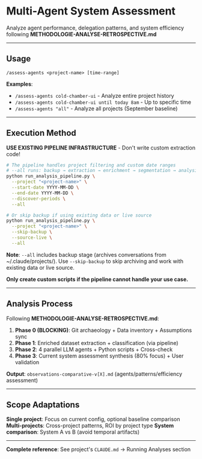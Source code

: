 # Multi-Agent System Assessment

Analyze agent performance, delegation patterns, and system efficiency following **METHODOLOGIE-ANALYSE-RETROSPECTIVE.md**

---

## Usage

```
/assess-agents <project-name> [time-range]
```

**Examples**:
- `/assess-agents cold-chamber-ui` - Analyze entire project history
- `/assess-agents cold-chamber-ui until today 8am` - Up to specific time
- `/assess-agents "all"` - Analyze all projects (September baseline)

---

## Execution Method

**USE EXISTING PIPELINE INFRASTRUCTURE** - Don't write custom extraction code!

```bash
# The pipeline handles project filtering and custom date ranges
# --all runs: backup → extraction → enrichment → segmentation → analysis → reporting
python run_analysis_pipeline.py \
  --project "<project-name>" \
  --start-date YYYY-MM-DD \
  --end-date YYYY-MM-DD \
  --discover-periods \
  --all

# Or skip backup if using existing data or live source
python run_analysis_pipeline.py \
  --project "<project-name>" \
  --skip-backup \
  --source-live \
  --all
```

**Note**: `--all` includes backup stage (archives conversations from ~/.claude/projects/).
Use `--skip-backup` to skip archiving and work with existing data or live source.

**Only create custom scripts if the pipeline cannot handle your use case.**

---

## Analysis Process

Following **METHODOLOGIE-ANALYSE-RETROSPECTIVE.md**:

1. **Phase 0 (BLOCKING)**: Git archaeology + Data inventory + Assumptions sync
2. **Phase 1**: Enriched dataset extraction + classification (via pipeline)
3. **Phase 2**: 4 parallel LLM agents + Python scripts + Cross-check
4. **Phase 3**: Current system assessment synthesis (80% focus) + User validation

**Output**: `observations-comparative-v[X].md` (agents/patterns/efficiency assessment)

---

## Scope Adaptations

**Single project**: Focus on current config, optional baseline comparison
**Multi-projects**: Cross-project patterns, ROI by project type
**System comparison**: System A vs B (avoid temporal artifacts)

---

**Complete reference**: See project's `CLAUDE.md` → Running Analyses section
